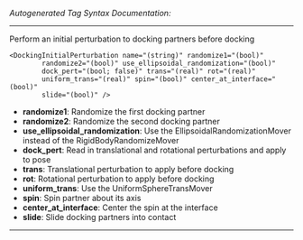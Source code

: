 _Autogenerated Tag Syntax Documentation:_

---
Perform an initial perturbation to docking partners before docking

```
<DockingInitialPerturbation name="(string)" randomize1="(bool)"
        randomize2="(bool)" use_ellipsoidal_randomization="(bool)"
        dock_pert="(bool; false)" trans="(real)" rot="(real)"
        uniform_trans="(real)" spin="(bool)" center_at_interface="(bool)"
        slide="(bool)" />
```

-   **randomize1**: Randomize the first docking partner
-   **randomize2**: Randomize the second docking partner
-   **use_ellipsoidal_randomization**: Use the EllipsoidalRandomizationMover instead of the RigidBodyRandomizeMover
-   **dock_pert**: Read in translational and rotational perturbations and apply to pose
-   **trans**: Translational perturbation to apply before docking
-   **rot**: Rotational perturbation to apply before docking
-   **uniform_trans**: Use the UniformSphereTransMover
-   **spin**: Spin partner about its axis
-   **center_at_interface**: Center the spin at the interface
-   **slide**: Slide docking partners into contact

---
